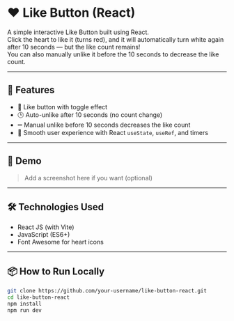 # ❤️ Like Button (React)

A simple interactive Like Button built using React.  
Click the heart to like it (turns red), and it will automatically turn white again after 10 seconds — but the like count remains!  
You can also manually unlike it before the 10 seconds to decrease the like count.

---

## 🧠 Features

- 🔴 Like button with toggle effect
- 🕒 Auto-unlike after 10 seconds (no count change)
- ➖ Manual unlike before 10 seconds decreases the like count
- 🔁 Smooth user experience with React `useState`, `useRef`, and timers

---

## 🚀 Demo

> Add a screenshot here if you want (optional)

---

## 🛠️ Technologies Used

- React JS (with Vite)
- JavaScript (ES6+)
- Font Awesome for heart icons

---

## 📦 How to Run Locally

```bash
git clone https://github.com/your-username/like-button-react.git
cd like-button-react
npm install
npm run dev
